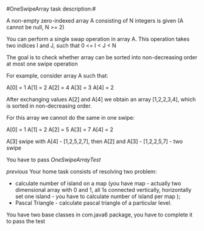 #OneSwipeArray task description:#

A non-empty zero-indexed array A consisting of N integers is given (A cannot be null, N >= 2)

You can perform a single swap operation in array A. This operation takes two indices I and J,
such that 0 <= I < J < N

The goal is to check whether array can be sorted into non-decreasing order at most one swipe operation

For example, consider array A such that:

A[0] = 1
A[1] = 2
A[2] = 4
A[3] = 3
A[4] = 2

After exchanging values A[2] and A[4] we obtain an array [1,2,2,3,4], which is sorted in non-decreasing order.

For this array we cannot do the same in one swipe:

A[0] = 1
A[1] = 2
A[2] = 5
A[3] = 7
A[4] = 2

A[3] swipe with A[4] - [1,2,5,2,7], then A[2] and A[3] - [1,2,2,5,7] - two swipe

You have to pass *OneSwipeArrayTest*

_previous_ Your home task consists of resolving two problem:
 - calculate number of island on a map (you have map - actually two dimensional array with 0 and 1,
    all 1s connected vertically, horizontally set one island - you have to calculate number of island per map );
 - Pascal Triangle  - calculate pascal triangle of a particular level.

You have two base classes in com.java6 package, you have to complete it to pass the test


